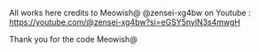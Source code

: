 All works here credits to Meowish@ @zensei-xg4bw on Youtube : https://youtube.com/@zensei-xg4bw?si=eGSY5nylN3s4mwgH 

Thank you for the code Meowish@ 
